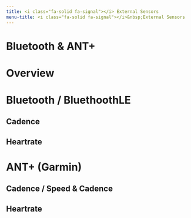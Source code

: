 ```yaml
---
title: <i class="fa-solid fa-signal"></i> External Sensors
menu-title: <i class="fa-solid fa-signal"></i>&nbsp;External Sensors
---
```

#  <i class="fa-brands fa-bluetooth"></i> Bluetooth & ANT+

# Overview
# <i class="fa-brands fa-bluetooth"></i> Bluetooth / BluethoothLE
## <i class="fa-solid fa-arrow-rotate-left"></i> Cadence
## <i class="fa-solid fa-heart-pulse"></i> Heartrate
# ANT+ (Garmin)
## <i class="fa-solid fa-arrow-rotate-left"></i> Cadence / Speed & Cadence
## <i class="fa-solid fa-heart-pulse"></i> Heartrate